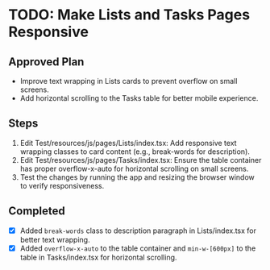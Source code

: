 # TODO: Make Lists and Tasks Pages Responsive

## Approved Plan
- Improve text wrapping in Lists cards to prevent overflow on small screens.
- Add horizontal scrolling to the Tasks table for better mobile experience.

## Steps
1. Edit Test/resources/js/pages/Lists/index.tsx: Add responsive text wrapping classes to card content (e.g., break-words for description).
2. Edit Test/resources/js/pages/Tasks/index.tsx: Ensure the table container has proper overflow-x-auto for horizontal scrolling on small screens.
3. Test the changes by running the app and resizing the browser window to verify responsiveness.

## Completed
- [x] Added `break-words` class to description paragraph in Lists/index.tsx for better text wrapping.
- [x] Added `overflow-x-auto` to the table container and `min-w-[600px]` to the table in Tasks/index.tsx for horizontal scrolling.
